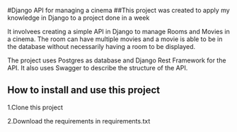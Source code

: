 #Django API for managing a cinema
##This project was created to apply my knowledge in Django to a project done in a week

It involvees creating a simple API in Django to manage Rooms and Movies in a cinema. The room can have multiple movies and a movie is able to be in the database without necessarily having a room to be displayed.

The project uses Postgres as database and Django Rest Framework for the API. It also uses Swagger to describe the structure of the API.

## How to install and use this project
1.Clone this project

2.Download the requirements in requirements.txt